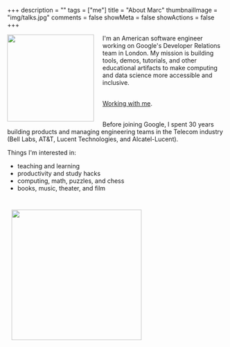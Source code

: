 +++
description = ""
tags = ["me"]
title = "About Marc"
thumbnailImage = "img/talks.jpg"
comments = false
showMeta = false
showActions = false
+++

<img style="margin-right: 20px" height="200" align="left" src="/img/mco2.jpg" />
<p> 
I'm an American software engineer working on Google's Developer Relations team in London.
My mission is building tools, demos, tutorials, and other educational artifacts to make computing and data science more accessible and inclusive.
<br>
<br>
</p>

<!--more-->

[Working with me](/working-with-marc).

<br>
Before joining Google, I spent 30 years building products and managing engineering teams in the Telecom industry (Bell Labs, AT&T, Lucent Technologies, and Alcatel-Lucent).

Things I'm interested in:

* teaching and learning
* productivity and study hacks
* computing, math, puzzles, and chess
* books, music, theater, and film

<br>
<img height="300px" style="margin:10px" src="/img/talks.jpg">
<br>

